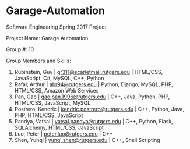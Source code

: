 # Garage-Automation
Software Engineering Spring 2017 Project

Project Name: Garage Automation  

Group #: 10

Group Members and Skills: 
  1. Rubinstein, Guy | <gr311@scarletmail.rutgers.edu> | HTML/CSS, JavaScript, C#, MySQL, C++, Python
  2. Rafal, Arthur | <abr94@rutgers.edu> | Python, Django, MySQL, PHP, HTML/CSS, Amazon Web Services
  3. Pan, Gao | <gao.pan.1996@rutgers.edu> | C++, Java, Python, PHP, HTML/CSS, JavaScript, MySQL
  4. Postrero, Kendric | <kendric.postrero@rutgers.edu> | C++, Python, Java, PHP, HTML/CSS, JavaScript
  5. Pandya, Vatsal | <vatsal.pandya@rutgers.edu> | C++, Python, Flask, SQLAlchemy, HTML/CSS, JavaScript 
  6. Luo, Peter | <peter.luo@rutgers.edu> | C++
  7. Shen, Yunqi | <yunqi.shen@rutgers.edu> | C++, Shell Scripting 

  
